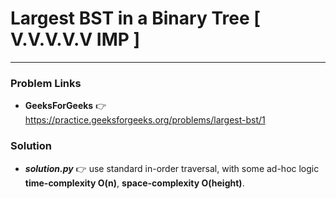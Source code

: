 # Largest BST in a Binary Tree [ V.V.V.V.V IMP ]

---

### Problem Links
- **__GeeksForGeeks__** :point_right: https://practice.geeksforgeeks.org/problems/largest-bst/1

### Solution
- **_solution.py_** :point_right: use standard in-order traversal, with some ad-hoc logic **time-complexity O(n)**, **space-complexity O(height)**.
